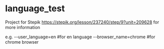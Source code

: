 # language_test
Project for Stepik
https://stepik.org/lesson/237240/step/9?unit=209628 for more information

 e.g.
 --user_language=en #for en language
 --browser_name=chrome #for chrome browser